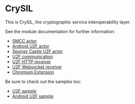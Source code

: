 # CrySIL

This is CrySIL, the cryptographic service interoperability layer.

See the module documentation for further information:
* [SMCC actor](./modules/actors/java/smcc/)
* [Android U2F actor](./modules/actors/java/u2f-android/)
* [Spongy Castle U2F actor](./modules/actors/java/u2f-spongycastle/)
* [U2F communication](./modules/communications/java/u2f-commons/)
* [U2F HTTP receiver](./modules/communications/java/u2f-http-json-receiver/)
* [U2F Websocket receiver](./modules/communications/java/u2f-websocket-receiver/)
* [Chromium Extension](./modules/others/chromium/)

Be sure to check out the samples too:
* [U2F sample](./samples/u2f/)
* [Android U2F sample](./samples/android/)
